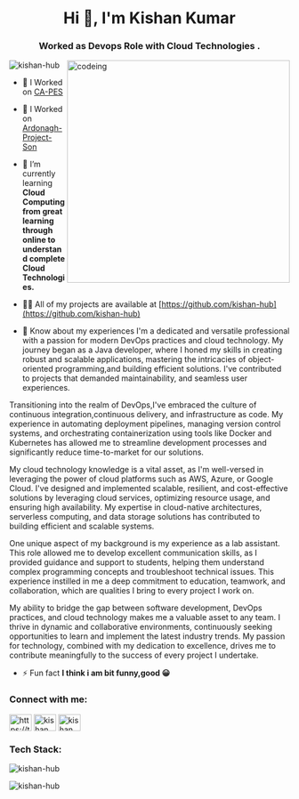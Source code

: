 <h1 align="center">Hi 👋, I'm Kishan Kumar</h1>
<h3 align="center">Worked as Devops Role with  Cloud Technologies .</h3>

<img align="right" alt="codeing" width="400" src="https://www.sarvika.com/wp-content/uploads/2021/03/Backend-Developer-Python-GIF-Dribble.gif"/>

<p align="left"> <img src="https://komarev.com/ghpvc/?username=kishan-hub&label=Profile%20views&color=0e75b6&style=flat" alt="kishan-hub" /> </p>

- 🔭 I Worked on [CA-PES](https://www.curriculumassociates.com/)
- 🔭 I Worked on [Ardonagh-Project-Son](https://www.ardonagh.com/)

- 🌱 I’m currently learning **Cloud Computing from great learning through online to understand complete Cloud Technologies.**

- 👨‍💻 All of my projects are available at [https://github.com/kishan-hub](https://github.com/kishan-hub)

- 📄 Know about my experiences I'm a dedicated and versatile professional with a passion for modern DevOps practices and cloud technology.
 My journey began as a Java developer, where I honed my skills in creating robust and scalable applications,
 mastering the intricacies of object-oriented programming,and building efficient solutions.
 I've contributed to projects that demanded maintainability, and seamless user experiences.

Transitioning into the realm of DevOps,I've embraced the culture of continuous integration,continuous delivery,
 and infrastructure as code. My experience in automating deployment pipelines,
managing version control systems,
and orchestrating containerization using tools like Docker and Kubernetes has allowed me to streamline development processes and significantly reduce time-to-market for our solutions.

My cloud technology knowledge is a vital asset,
as I'm well-versed in leveraging the power of cloud platforms such as AWS,
Azure, or Google Cloud. I've designed and implemented scalable, resilient, and cost-effective solutions by leveraging cloud services,
optimizing resource usage, and ensuring high availability.
 My expertise in cloud-native architectures, serverless computing, and data storage solutions has contributed to building efficient and scalable systems.

One unique aspect of my background is my experience as a lab assistant. 
This role allowed me to develop excellent communication skills, as I provided guidance and support to students,
 helping them understand complex programming concepts and troubleshoot technical issues.
 This experience instilled in me a deep commitment to education, teamwork, and collaboration, which are qualities I bring to every project I work on.

My ability to bridge the gap between software development,
 DevOps practices,
 and cloud technology makes me a valuable asset to any team. 
 I thrive in dynamic and collaborative environments,
 continuously seeking opportunities to learn and implement the latest industry trends. 
 My passion for technology, combined with my dedication to excellence, drives me to contribute meaningfully to the success of every project I undertake.

- ⚡ Fun fact **I think i am bit funny,good 😀**

<h3 align="left">Connect with me:</h3>
<p align="left">
<a href="https://twitter.com/https://twitter.com/kishank49277438" target="blank"><img align="center" src="https://raw.githubusercontent.com/rahuldkjain/github-profile-readme-generator/master/src/images/icons/Social/twitter.svg" alt="https://twitter.com/kishank49277438" height="30" width="40" /></a>
<a href="https://linkedin.com/in/kishan kumar" target="blank"><img align="center" src="https://raw.githubusercontent.com/rahuldkjain/github-profile-readme-generator/master/src/images/icons/Social/linked-in-alt.svg" alt="kishan kumar" height="30" width="40" /></a>
<a href="https://fb.com/kishan kumar" target="blank"><img align="center" src="https://raw.githubusercontent.com/rahuldkjain/github-profile-readme-generator/master/src/images/icons/Social/facebook.svg" alt="kishan kumar" height="30" width="40" /></a>
</p>

<h3 align="left">Tech Stack:</h3>

<p><img align="center" src="https://github-readme-stats.vercel.app/api/top-langs?username=kishan-hub&show_icons=true&locale=en&layout=compact" alt="kishan-hub" /></p>

<p><img align="center" src="https://github-readme-streak-stats.herokuapp.com/?user=kishan-hub&" alt="kishan-hub" /></p>

